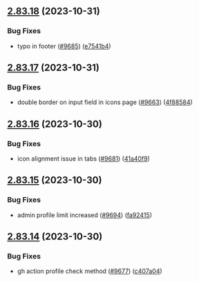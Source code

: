 ## [2.83.18](https://github.com/EddieHubCommunity/BioDrop/compare/v2.83.17...v2.83.18) (2023-10-31)


### Bug Fixes

* typo in footer ([#9685](https://github.com/EddieHubCommunity/BioDrop/issues/9685)) ([e7541b4](https://github.com/EddieHubCommunity/BioDrop/commit/e7541b4fa61f943cdf0f8e33ba73ec7ac1d6bc1f))



## [2.83.17](https://github.com/EddieHubCommunity/BioDrop/compare/v2.83.16...v2.83.17) (2023-10-31)


### Bug Fixes

* double border on input field in icons page ([#9663](https://github.com/EddieHubCommunity/BioDrop/issues/9663)) ([4f88584](https://github.com/EddieHubCommunity/BioDrop/commit/4f88584e72837e7daae9de66d2fe12b2f3fcacf0))



## [2.83.16](https://github.com/EddieHubCommunity/BioDrop/compare/v2.83.15...v2.83.16) (2023-10-30)


### Bug Fixes

* icon alignment issue in tabs ([#9681](https://github.com/EddieHubCommunity/BioDrop/issues/9681)) ([41a40f9](https://github.com/EddieHubCommunity/BioDrop/commit/41a40f9ad0ff9baeee286bd0a5d68291d983c39c))



## [2.83.15](https://github.com/EddieHubCommunity/BioDrop/compare/v2.83.14...v2.83.15) (2023-10-30)


### Bug Fixes

* admin profile limit increased ([#9694](https://github.com/EddieHubCommunity/BioDrop/issues/9694)) ([fa92415](https://github.com/EddieHubCommunity/BioDrop/commit/fa92415448015a1c37876ca0f5cefbe1844ab7ec))



## [2.83.14](https://github.com/EddieHubCommunity/BioDrop/compare/v2.83.13...v2.83.14) (2023-10-30)


### Bug Fixes

* gh action profile check method ([#9677](https://github.com/EddieHubCommunity/BioDrop/issues/9677)) ([c407a04](https://github.com/EddieHubCommunity/BioDrop/commit/c407a045adcc8de2f383bc82d529e32c1b06b511))



